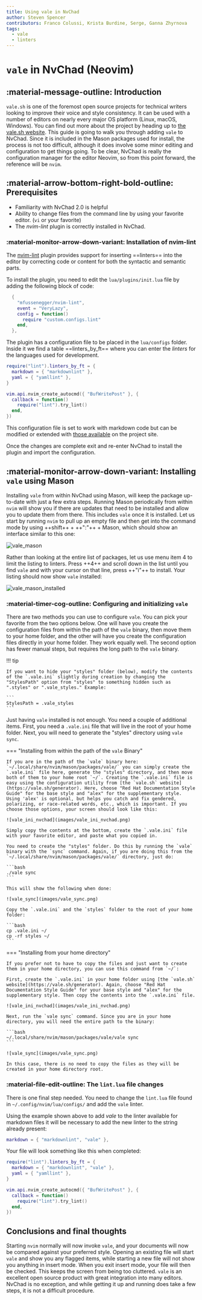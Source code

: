 ```yaml
---
title: Using vale in NvChad
author: Steven Spencer
contributors: Franco Colussi, Krista Burdine, Serge, Ganna Zhyrnova
tags:
  - vale
  - linters
---
```


# `vale` in NvChad (Neovim)

## :material-message-outline: Introduction

`vale.sh` is one of the foremost open source projects for technical writers looking to improve their voice and style consistency. It can be used with a number of editors on nearly every major OS platform (Linux, macOS, Windows). You can find out more about the project by heading up to [the vale.sh website](https://vale.sh/). This guide is going to walk you through adding `vale` to NvChad. Since it is included in the Mason packages used for install, the process is not too difficult, although it does involve some minor editing and configuration to get things going. To be clear, NvChad is really the configuration manager for the editor Neovim, so from this point forward, the reference will be `nvim`.

## :material-arrow-bottom-right-bold-outline: Prerequisites

* Familiarity with NvChad 2.0 is helpful
* Ability to change files from the command line by using your favorite editor. (`vi` or your favorite)
* The *nvim-lint* plugin is correctly installed in NvChad.

### :material-monitor-arrow-down-variant: Installation of nvim-lint

The [nvim-lint](https://github.com/mfussenegger/nvim-lint) plugin provides support for inserting ==linters== into the editor by correcting code or content for both the syntactic and semantic parts.

To install the plugin, you need to edit the `lua/plugins/init.lua` file by adding the following block of code:

```lua title="plugins.lua"
  {
    "mfussenegger/nvim-lint",
    event = "VeryLazy",
    config = function()
      require "custom.configs.lint"
    end,
  },
```

The plugin has a configuration file to be placed in the `lua/configs` folder. Inside it we find a table ==linters_by_ft== where you can enter the *linters* for the languages used for development.

```lua title="lint.lua"
require("lint").linters_by_ft = {
  markdown = { "markdownlint" },
  yaml = { "yamllint" },
}

vim.api.nvim_create_autocmd({ "BufWritePost" }, {
  callback = function()
    require("lint").try_lint()
  end,
})
```

This configuration file is set to work with markdown code but can be modified or extended with [those available](https://github.com/mfussenegger/nvim-lint?tab=readme-ov-file#available-linters) on the project site.  

Once the changes are complete exit and re-enter NvChad to install the plugin and import the configuration.

## :material-monitor-arrow-down-variant: Installing `vale` using Mason

Installing `vale` from within NvChad using Mason, will keep the package up-to-date with just a few extra steps. Running Mason periodically from within `nvim` will show you if there are updates that need to be installed and allow you to update them from there. This includes `vale` once it is installed. Let us start by running `nvim` to pull up an empty file and then get into the command mode by using ++shift++ + ++":"++ + Mason, which should show an interface similar to this one:

![vale_mason](images/vale_mason.png)

Rather than looking at the entire list of packages, let us use menu item 4 to limit the listing to linters. Press ++4++ and scroll down in the list until you find `vale` and with your cursor on that line, press ++"i"++ to install. Your listing should now show `vale` installed:

![vale_mason_installed](images/vale_mason_installed.png)

### :material-timer-cog-outline: Configuring and initializing `vale`

There are two methods you can use to configure `vale`. You can pick your favorite from the two options below. One will have you create the configuration files from within the path of the `vale` binary, then move them to your home folder, and the other will have you create the configuration files directly in your home folder. They work equally well. The second option has fewer manual steps, but requires the long path to the `vale` binary.

!!! tip

    If you want to hide your "styles" folder (below), modify the contents of the `.vale.ini` slightly during creation by changing the "StylesPath" option from "styles" to something hidden such as ".styles" or ".vale_styles." Example:

    ```
    StylesPath = .vale_styles
    ```

Just having `vale` installed is not enough. You need a couple of additional items. First, you need a `.vale.ini` file that will live in the root of your home folder. Next, you will need to generate the "styles" directory using `vale sync`.

=== "Installing from within the path of the `vale` Binary"

    If you are in the path of the `vale` binary here: `~/.local/share/nvim/mason/packages/vale/` you can simply create the `.vale.ini` file here, generate the "styles" directory, and then move both of them to your home root `~/`. Creating the `.vale.ini` file is easy using the configuration utility from [the `vale.sh` website](https://vale.sh/generator). Here, choose "Red Hat Documentation Style Guide" for the base style and "alex" for the supplementary style. Using 'alex' is optional, but helps you catch and fix gendered, polarizing, or race-related words, etc., which is important. If you choose those options, your screen should look like this:

    ![vale_ini_nvchad](images/vale_ini_nvchad.png)

    Simply copy the contents at the bottom, create the `.vale.ini` file with your favorite editor, and paste what you copied in.

    You need to create the "styles" folder. Do this by running the `vale` binary with the `sync` command. Again, if you are doing this from the `~/.local/share/nvim/mason/packages/vale/` directory, just do:

    ```bash
    ./vale sync
    ```

    This will show the following when done:

    ![vale_sync](images/vale_sync.png)

    Copy the `.vale.ini` and the `styles` folder to the root of your home folder:

    ```bash
    cp .vale.ini ~/
    cp -rf styles ~/
    ```

=== "Installing from your home directory"

    If you prefer not to have to copy the files and just want to create them in your home directory, you can use this command from `~/`:

    First, create the `.vale.ini` in your home folder using [the `vale.sh` website](https://vale.sh/generator). Again, choose "Red Hat Documentation Style Guide" for your base style and "alex" for the supplementary style. Then copy the contents into the `.vale.ini` file.

    ![vale_ini_nvchad](images/vale_ini_nvchad.png)

    Next, run the `vale sync` command. Since you are in your home directory, you will need the entire path to the binary:

    ```bash
    ~/.local/share/nvim/mason/packages/vale/vale sync
    ```

    ![vale_sync](images/vale_sync.png)

    In this case, there is no need to copy the files as they will be created in your home directory root.

### :material-file-edit-outline: The `lint.lua` file changes

There is one final step needed. You need to change the `lint.lua` file found in `~/.config/nvim/lua/configs/` and add the `vale` linter.

Using the example shown above to add *vale* to the linter available for markdown files it will be necessary to add the new linter to the string already present:

```lua
markdown = { "markdownlint", "vale" },
```

Your file will look something like this when completed:

```lua
require("lint").linters_by_ft = {
  markdown = { "markdownlint", "vale" },
  yaml = { "yamllint" },
}

vim.api.nvim_create_autocmd({ "BufWritePost" }, {
  callback = function()
    require("lint").try_lint()
  end,
})

```

## Conclusions and final thoughts

Starting `nvim` normally will now invoke `vale`, and your documents will now be compared against your preferred style. Opening an existing file will start `vale` and show you any flagged items, while starting a new file will not show you anything in insert mode. When you exit insert mode, your file will then be checked. This keeps the screen from being too cluttered. `vale` is an excellent open source product with great integration into many editors. NvChad is no exception, and while getting it up and running does take a few steps, it is not a difficult procedure.
